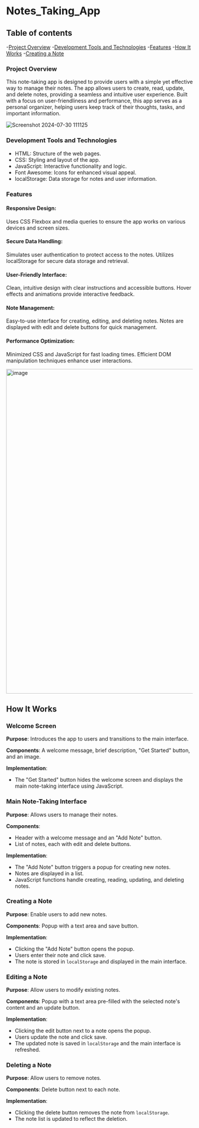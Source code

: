 # Notes_Taking_App

## Table of contents
-[Project Overview](#Project-Overview)
-[Development Tools and Technologies](#Development-Tools-and-Technologies)
-[Features](#Features)
-[How It Works](#How-It-Works)
-[Creating a Note](#Creating-a-Note)
### Project Overview

This note-taking app is designed to provide users with a simple yet effective way to manage their notes. The app allows users to create, read, update, and delete notes, providing a seamless and intuitive user experience. Built with a focus on user-friendliness and performance, this app serves as a personal organizer, helping users keep track of their thoughts, tasks, and important information.

![Screenshot 2024-07-30 111125](https://github.com/user-attachments/assets/46d98512-4054-471c-8f0f-69ac2c3be50a)


### Development Tools and Technologies
- HTML: Structure of the web pages.
- CSS: Styling and layout of the app.
- JavaScript: Interactive functionality and logic.
- Font Awesome: Icons for enhanced visual appeal.
- localStorage: Data storage for notes and user information.

### Features
#### Responsive Design:
Uses CSS Flexbox and media queries to ensure the app works on various devices and screen sizes.
#### Secure Data Handling:
Simulates user authentication to protect access to the notes.
Utilizes localStorage for secure data storage and retrieval.
#### User-Friendly Interface:
Clean, intuitive design with clear instructions and accessible buttons.
Hover effects and animations provide interactive feedback.
#### Note Management:
Easy-to-use interface for creating, editing, and deleting notes.
Notes are displayed with edit and delete buttons for quick management.
#### Performance Optimization:
Minimized CSS and JavaScript for fast loading times.
Efficient DOM manipulation techniques enhance user interactions.

<img width="873" alt="image" src="https://github.com/user-attachments/assets/8ed49f9f-47c0-4d24-82c8-faf1287454a9">



## How It Works

### Welcome Screen
**Purpose**: Introduces the app to users and transitions to the main interface.

**Components**: A welcome message, brief description, "Get Started" button, and an image.

**Implementation**:
- The "Get Started" button hides the welcome screen and displays the main note-taking interface using JavaScript.

### Main Note-Taking Interface
**Purpose**: Allows users to manage their notes.

**Components**:
- Header with a welcome message and an "Add Note" button.
- List of notes, each with edit and delete buttons.

**Implementation**:
- The "Add Note" button triggers a popup for creating new notes.
- Notes are displayed in a list.
- JavaScript functions handle creating, reading, updating, and deleting notes.

### Creating a Note
**Purpose**: Enable users to add new notes.

**Components**: Popup with a text area and save button.

**Implementation**:
- Clicking the "Add Note" button opens the popup.
- Users enter their note and click save.
- The note is stored in `localStorage` and displayed in the main interface.

### Editing a Note
**Purpose**: Allow users to modify existing notes.

**Components**: Popup with a text area pre-filled with the selected note's content and an update button.

**Implementation**:
- Clicking the edit button next to a note opens the popup.
- Users update the note and click save.
- The updated note is saved in `localStorage` and the main interface is refreshed.

### Deleting a Note
**Purpose**: Allow users to remove notes.

**Components**: Delete button next to each note.

**Implementation**:
- Clicking the delete button removes the note from `localStorage`.
- The note list is updated to reflect the deletion.
